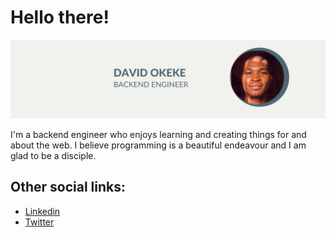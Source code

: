 # Hello there!

<img src="https://raw.githubusercontent.com/dcwhitesnake/dcwhitesnake/main/gh-profile-banner-v1.png" alt="Banner showing my profile and what I do">

I'm a backend engineer who enjoys learning and creating things for and about the web. I believe programming is a beautiful endeavour and I am glad to be a disciple.

## Other social links:
- <a href="https://www.linkedin.com/in/david-okeke-chihurumnanya">Linkedin</a>
- <a href="https://www.twitter.com/dc_okeke">Twitter</a>